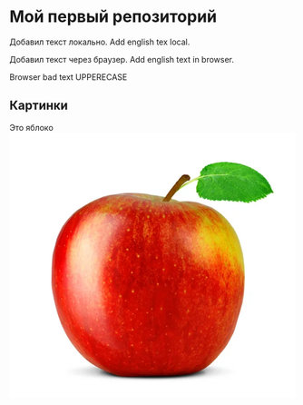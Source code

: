 # Мой первый репозиторий

Добавил текст локально. Add english tex local.

Добавил текст через браузер. Add english text in browser.


Browser bad text
UPPERECASE

## Картинки
Это яблоко
![яблоко](apple.jpg)